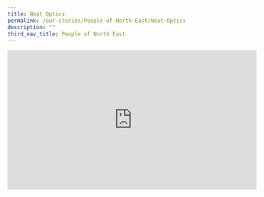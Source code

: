 ```yaml
---
title: Neat Optics
permalink: /our-stories/People-of-North-East/Neat-Optics
description: ""
third_nav_title: People of North East
---
```

<iframe src="https://www.facebook.com/plugins/video.php?height=314&href=https%3A%2F%2Fwww.facebook.com%2FNECDC%2Fvideos%2F520030039802600%2F&show_text=false&width=560&t=0" width="560" height="314" style="border:none;overflow:hidden" scrolling="no" frameborder="0" allowfullscreen="true" allow="autoplay; clipboard-write; encrypted-media; picture-in-picture; web-share" allowFullScreen="true"></iframe>